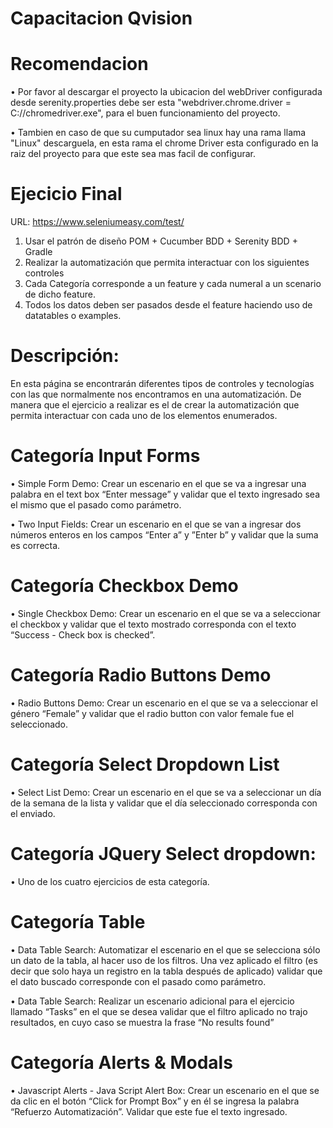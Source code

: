# Capacitacion Qvision

# Recomendacion

• Por favor al descargar el proyecto la ubicacion del webDriver configurada desde serenity.properties debe ser esta "webdriver.chrome.driver = C://chromedriver.exe", para el buen funcionamiento del proyecto.

• Tambien en caso de que su cumputador sea linux hay una rama llama "Linux" descarguela, en esta rama el chrome Driver esta configurado en la raiz del proyecto para que este sea mas facil de configurar.

# Ejecicio Final

URL: https://www.seleniumeasy.com/test/

1) Usar el patrón de diseño POM + Cucumber BDD + Serenity BDD + Gradle
2) Realizar la automatización que permita interactuar con los siguientes controles
3) Cada Categoría corresponde a un feature y cada numeral a un scenario de dicho feature. 
4) Todos los datos deben ser pasados desde el feature haciendo uso de datatables o examples.


# Descripción:
En esta página se encontrarán diferentes tipos de controles y tecnologías con las que normalmente nos encontramos en una automatización. De manera que el ejercicio a realizar es el de crear la automatización que permita interactuar con cada uno de los elementos enumerados.


# Categoría Input Forms

•	Simple Form Demo: Crear un escenario en el que se va a ingresar una palabra en el text box “Enter message” y validar que el texto ingresado sea el mismo que el pasado como parámetro.
 
•	Two Input Fields: Crear un escenario en el que se van a ingresar dos números enteros en los campos “Enter a” y ”Enter b” y validar que la suma es correcta.

# Categoría Checkbox Demo

•	Single Checkbox Demo: Crear un escenario en el que se va a seleccionar el checkbox y validar que el texto mostrado corresponda con el texto “Success - Check box is checked”.

# Categoría Radio Buttons Demo

•	Radio Buttons Demo: Crear un escenario en el que se va a seleccionar el género “Female” y validar que el radio button con valor female fue el seleccionado.

# Categoría Select Dropdown List

•	Select List Demo: Crear un escenario en el que se va a seleccionar un día de la semana de la lista y validar que el día seleccionado corresponda con el enviado.

# Categoría JQuery Select dropdown:

•	Uno de los cuatro ejercicios de esta categoría.

# Categoría Table

•	Data Table Search: Automatizar el escenario en el que se selecciona sólo un dato de la tabla, al hacer uso de los filtros. Una vez aplicado el filtro (es decir que solo haya un registro en la tabla después de aplicado) validar que el dato buscado corresponde con el pasado como parámetro.

•	Data Table Search: Realizar un escenario adicional para el ejercicio llamado “Tasks” en el que se desea validar que el filtro aplicado no trajo resultados, en cuyo caso se muestra la frase “No results found”

# Categoría Alerts & Modals

•	Javascript Alerts - Java Script Alert Box: Crear un escenario en el que se da clic en el botón “Click for Prompt Box” y en él se ingresa la palabra “Refuerzo Automatización”. Validar que este fue el texto ingresado.

